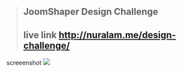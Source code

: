 >## JoomShaper Design Challenge
>## live link http://nuralam.me/design-challenge/
screeenshot
<img src="images/preview.png">
